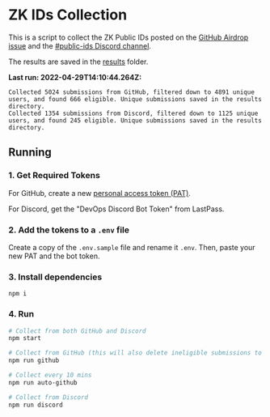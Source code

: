 # ZK IDs Collection

This is a script to collect the ZK Public IDs posted on the [GitHub Airdrop issue](https://github.com/element-fi/elf-council-frontend/issues/384) and the [#public-ids Discord channel](https://discord.com/channels/754739461707006013/938531467716337714).

The results are saved in the [results](https://github.com/element-fi/zk-ids-collection/blob/main/results/) folder.

**Last run: 2022-04-29T14:10:44.264Z:**

```
Collected 5024 submissions from GitHub, filtered down to 4891 unique users, and found 666 eligible. Unique submissions saved in the results directory.
Collected 1354 submissions from Discord, filtered down to 1125 unique users, and found 245 eligible. Unique submissions saved in the results directory.
```

## Running

### 1. Get Required Tokens

For GitHub, create a new [personal access token (PAT)](https://github.com/settings/tokens/new?scopes=repo).

For Discord, get the "DevOps Discord Bot Token" from LastPass.

### 2. Add the tokens to a `.env` file

Create a copy of the `.env.sample` file and rename it `.env`. Then, paste your new PAT and the bot token.

### 3. Install dependencies

```
npm i
```

### 4. Run

```sh
# Collect from both GitHub and Discord
npm start

# Collect from GitHub (this will also delete ineligible submissions to avoid reaching the 2.5k comment max)
npm run github

# Collect every 10 mins
npm run auto-github

# Collect from Discord
npm run discord
```